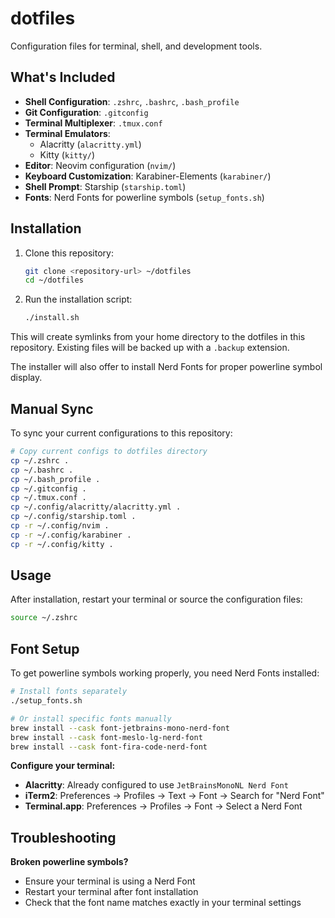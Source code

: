 # dotfiles

Configuration files for terminal, shell, and development tools.

## What's Included

- **Shell Configuration**: `.zshrc`, `.bashrc`, `.bash_profile`
- **Git Configuration**: `.gitconfig`
- **Terminal Multiplexer**: `.tmux.conf`
- **Terminal Emulators**:
  - Alacritty (`alacritty.yml`)
  - Kitty (`kitty/`)
- **Editor**: Neovim configuration (`nvim/`)
- **Keyboard Customization**: Karabiner-Elements (`karabiner/`)
- **Shell Prompt**: Starship (`starship.toml`)
- **Fonts**: Nerd Fonts for powerline symbols (`setup_fonts.sh`)

## Installation

1. Clone this repository:

   ```bash
   git clone <repository-url> ~/dotfiles
   cd ~/dotfiles
   ```

2. Run the installation script:
   ```bash
   ./install.sh
   ```

This will create symlinks from your home directory to the dotfiles in this repository. Existing files will be backed up with a `.backup` extension.

The installer will also offer to install Nerd Fonts for proper powerline symbol display.

## Manual Sync

To sync your current configurations to this repository:

```bash
# Copy current configs to dotfiles directory
cp ~/.zshrc .
cp ~/.bashrc .
cp ~/.bash_profile .
cp ~/.gitconfig .
cp ~/.tmux.conf .
cp ~/.config/alacritty/alacritty.yml .
cp ~/.config/starship.toml .
cp -r ~/.config/nvim .
cp -r ~/.config/karabiner .
cp -r ~/.config/kitty .
```

## Usage

After installation, restart your terminal or source the configuration files:

```bash
source ~/.zshrc
```

## Font Setup

To get powerline symbols working properly, you need Nerd Fonts installed:

```bash
# Install fonts separately
./setup_fonts.sh

# Or install specific fonts manually
brew install --cask font-jetbrains-mono-nerd-font
brew install --cask font-meslo-lg-nerd-font
brew install --cask font-fira-code-nerd-font
```

**Configure your terminal:**

- **Alacritty**: Already configured to use `JetBrainsMonoNL Nerd Font`
- **iTerm2**: Preferences → Profiles → Text → Font → Search for "Nerd Font"
- **Terminal.app**: Preferences → Profiles → Font → Select a Nerd Font

## Troubleshooting

**Broken powerline symbols?**

- Ensure your terminal is using a Nerd Font
- Restart your terminal after font installation
- Check that the font name matches exactly in your terminal settings
